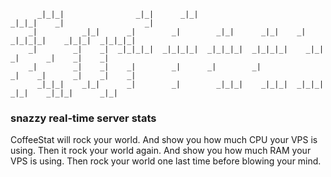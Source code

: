                                                                                                     
		  _|_|_|                _|_|      _|_|                        _|_|_|    _|                  _|      
		_|          _|_|      _|        _|        _|_|      _|_|    _|        _|_|_|_|    _|_|_|  _|_|_|_|  
		_|        _|    _|  _|_|_|_|  _|_|_|_|  _|_|_|_|  _|_|_|_|    _|_|      _|      _|    _|    _|      
		_|        _|    _|    _|        _|      _|        _|              _|    _|      _|    _|    _|      
		  _|_|_|    _|_|      _|        _|        _|_|_|    _|_|_|  _|_|_|        _|_|    _|_|_|      _|_|

### snazzy real-time server stats

CoffeeStat will rock your world. And show you how much CPU your VPS is using. Then it rock your world again. And show you how much RAM your VPS is using. Then rock your world one last time before blowing your mind.
